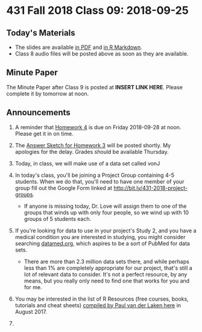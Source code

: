 # 431 Fall 2018 Class 09: 2018-09-25

## Today's Materials

- The slides are available [in PDF](https://github.com/THOMASELOVE/431-2018/blob/master/slides/class09/431_class-09-slides_2018.pdf) and [in R Markdown](https://raw.githubusercontent.com/THOMASELOVE/431-2018/master/slides/class09/431_class-09-slides_2018.Rmd).
- Class 8 audio files will be posted above as soon as they are available.

## Minute Paper

The Minute Paper after Class 9 is posted at **INSERT LINK HERE**. Please complete it by tomorrow at noon.

## Announcements

1. A reminder that [Homework 4](https://github.com/THOMASELOVE/431-2018/tree/master/homework/Homework4) is due on Friday 2018-09-28 at noon. Please get it in on time. 

2. The [Answer Sketch for Homework 3](https://github.com/THOMASELOVE/431-2018/tree/master/homework/Homework3) will be posted shortly. My apologies for the delay. Grades should be available Thursday.

3. Today, in class, we will make use of a data set called vonJ

3. In today's class, you'll be joining a Project Group containing 4-5 students. When we do that, you'll need to have one member of your group fill out the Google Form linked at http://bit.ly/431-2018-project-groups. 
    - If anyone is missing today, Dr. Love will assign them to one of the groups that winds up with only four people, so we wind up with 10 groups of 5 students each.

4. If you're looking for data to use in your project's Study 2, and you have a medical condition you are interested in studying, you might consider searching [datamed.org](https://datamed.org/), which aspires to be a sort of PubMed for data sets. 
    - There are more than 2.3 million data sets there, and while perhaps less than 1% are completely appropriate for our project, that's still a lot of relevant data to consider. It's not a perfect resource, by any means, but you really only need to find one that works for you and for me.

5. You may be interested in the list of R Resources (free courses, books, tutorials and cheat sheets) [compiled by Paul van der Laken here](https://paulvanderlaken.com/2017/08/10/r-resources-cheatsheets-tutorials-books/) in August 2017.

6. 
